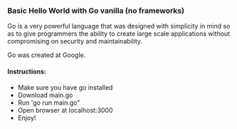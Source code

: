 ### Basic Hello World with Go vanilla (no frameworks)

Go is a very powerful language that was designed with simplicity in mind so as to give programmers the ability to create large scale applications without compromising on security and maintainability.

Go was created at Google.

#### Instructions:

- Make sure you have go installed
- Download main.go
- Run 'go run main.go"
- Open browser at localhost:3000
- Enjoy!
